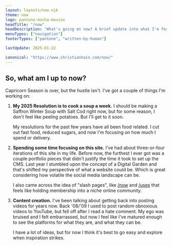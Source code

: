 ```yaml
---
layout: layouts/now.njk
theme: now
logo: pantone-mocha-mousse
headTitle: "/now"
headDescription: "What's going on now? A brief update into what I'm focused on"
menuTypes: ["navigation"]
footerTypes: ["pantone", "written-by-human"]

lastUpdate: 2025-01-22

canonical: "https://www.christianhain.com/now/"
---
```


## So, what am I up to now?
Capricorn Season is over, but the hustle isn't. I've got a couple of things I'm working on:

1. **My 2025 Resolution is to cook a soup a week.** I should be making a Saffron Winter Soup with Salt Cod right now,
   but for some reason, I don't feel like peeling potatoes. But I'll get to it soon.

   My resolutions for the past few years have all been food related. I cut out fast food, reduced sugars, and now I'm
   focusing on how much I spend or delivery.
2. **Spending some time focusing on this site.** I've had about three-or-four iterations of this site in my life. Before
   now, the furthest I ever got was a couple portfolio pieces that didn't justify the time it took to set up the CMS.
   Last year I stumbled upon the concept of a Digital Garden and that's shifted my perspective of what a website could
   be. Which is great considering how volatile the social media landscape can be. 

   I also came across the idea of "slash pages", like [/now](/now) and [/uses](/uses) that feels like holding membership
   into a niche online community.
3. **Content creation.** I've been talking about getting back into posting videos for years now. Back '08/'09 I used to
   post random obnoxious videos to YouTube, but fell off after I read a hate comment. My ego was bruised and I felt
   embarrassed, but now I feel like I've matured enough to see the platforms for what they are, and what they can be.
   
   I have a lot of ideas, but for now I think it's best to go easy and explore when inspiration strikes.
